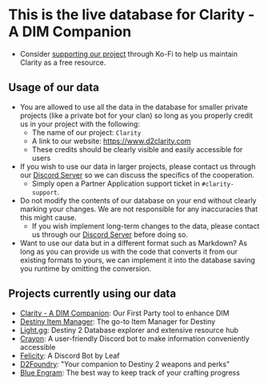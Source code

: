# This is the live database for Clarity - A DIM Companion
- Consider [supporting our project](https://ko-fi.com/d2clarity) through Ko-Fi to help us maintain Clarity as a free resource.

## Usage of our data
- You are allowed to use all the data in the database for smaller private projects (like a private bot for your clan) so long as you properly credit us in your project with the following:
  - The name of our project: `Clarity`
  - A link to our website: https://www.d2clarity.com
  - These credits should be clearly visible and easily accessible for users
- If you wish to use our data in larger projects, please contact us through our [Discord Server](https://d2clarity.page.link/discord) so we can discuss the specifics of the cooperation.
  - Simply open a Partner Application support ticket in `#clarity-support`.
- Do not modify the contents of our database on your end without clearly marking your changes. We are not responsible for any inaccuracies that this might cause.
  - If you wish implement long-term changes to the data, please contact us through our [Discord Server](https://d2clarity.page.link/discord) before doing so.
- Want to use our data but in a different format such as Markdown? As long as you can provide us with the code that converts it from our existing formats to yours, we can implement it into the database saving you runtime by omitting the conversion.

## Projects currently using our data
- [Clarity - A DIM Companion](https://www.d2clarity.com): Our First Party tool to enhance DIM
- [Destiny Item Manager](https://dim.gg): The go-to Item Manager for Destiny
- [Light.gg](https://light.gg): Destiny 2 Database explorer and extensive resource hub
- [Crayon](https://mijago.github.io/Crayon): A user-friendly Discord bot to make information conveniently accessible
- [Felicity](https://tryfelicity.one): A Discord Bot by Leaf
- [D2Foundry](https://d2foundry.gg): "Your companion to Destiny 2 weapons and perks"
- [Blue Engram](https://engram.blue/crafting): The best way to keep track of your crafting progress
